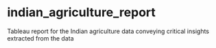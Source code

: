 # indian_agriculture_report
Tableau report for the Indian agriculture data conveying critical insights extracted from the data 
